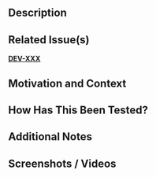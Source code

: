 ## Description

<!-- Describe your changes in detail -->

## Related Issue(s)

**[DEV-XXX](https://helsinkisolutionoffice.atlassian.net/browse/DEV-XXX)**

## Motivation and Context

<!-- Why is this change required? What problem does it solve? -->

## How Has This Been Tested?

## Additional Notes

## Screenshots / Videos
